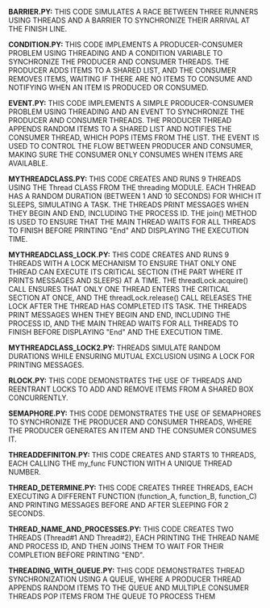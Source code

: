 **BARRIER.PY:** THIS CODE SIMULATES A RACE BETWEEN THREE RUNNERS USING THREADS AND A BARRIER TO SYNCHRONIZE THEIR ARRIVAL AT THE FINISH LINE.

**CONDITION.PY:** THIS CODE IMPLEMENTS A PRODUCER-CONSUMER PROBLEM USING THREADING AND A CONDITION VARIABLE TO SYNCHRONIZE THE PRODUCER AND CONSUMER THREADS. THE PRODUCER ADDS ITEMS TO A SHARED LIST, AND THE CONSUMER REMOVES ITEMS, WAITING IF THERE ARE NO ITEMS TO CONSUME AND NOTIFYING WHEN AN ITEM IS PRODUCED OR CONSUMED.

**EVENT.PY:** THIS CODE IMPLEMENTS A SIMPLE PRODUCER-CONSUMER PROBLEM USING THREADING AND AN EVENT TO SYNCHRONIZE THE PRODUCER AND CONSUMER THREADS. THE PRODUCER THREAD APPENDS RANDOM ITEMS TO A SHARED LIST AND NOTIFIES THE CONSUMER THREAD, WHICH POPS ITEMS FROM THE LIST. THE EVENT IS USED TO CONTROL THE FLOW BETWEEN PRODUCER AND CONSUMER, MAKING SURE THE CONSUMER ONLY CONSUMES WHEN ITEMS ARE AVAILABLE.

**MYTHREADCLASS.PY:** THIS CODE CREATES AND RUNS 9 THREADS USING THE Thread CLASS FROM THE threading MODULE. EACH THREAD HAS A RANDOM DURATION (BETWEEN 1 AND 10 SECONDS) FOR WHICH IT SLEEPS, SIMULATING A TASK. THE THREADS PRINT MESSAGES WHEN THEY BEGIN AND END, INCLUDING THE PROCESS ID. THE join() METHOD IS USED TO ENSURE THAT THE MAIN THREAD WAITS FOR ALL THREADS TO FINISH BEFORE PRINTING "End" AND DISPLAYING THE EXECUTION TIME.

**MYTHREADCLASS_LOCK.PY:** THIS CODE CREATES AND RUNS 9 THREADS WITH A LOCK MECHANISM TO ENSURE THAT ONLY ONE THREAD CAN EXECUTE ITS CRITICAL SECTION (THE PART WHERE IT PRINTS MESSAGES AND SLEEPS) AT A TIME. THE threadLock.acquire() CALL ENSURES THAT ONLY ONE THREAD ENTERS THE CRITICAL SECTION AT ONCE, AND THE threadLock.release() CALL RELEASES THE LOCK AFTER THE THREAD HAS COMPLETED ITS TASK. THE THREADS PRINT MESSAGES WHEN THEY BEGIN AND END, INCLUDING THE PROCESS ID, AND THE MAIN THREAD WAITS FOR ALL THREADS TO FINISH BEFORE DISPLAYING "End" AND THE EXECUTION TIME.

**MYTHREADCLASS_LOCK2.PY:** THREADS SIMULATE RANDOM DURATIONS WHILE ENSURING MUTUAL EXCLUSION USING A LOCK FOR PRINTING MESSAGES.

**RLOCK.PY:** THIS CODE DEMONSTRATES THE USE OF THREADS AND REENTRANT LOCKS TO ADD AND REMOVE ITEMS FROM A SHARED BOX CONCURRENTLY.

**SEMAPHORE.PY:** THIS CODE DEMONSTRATES THE USE OF SEMAPHORES TO SYNCHRONIZE THE PRODUCER AND CONSUMER THREADS, WHERE THE PRODUCER GENERATES AN ITEM AND THE CONSUMER CONSUMES IT.

**THREADDEFINITON.PY:** THIS CODE CREATES AND STARTS 10 THREADS, EACH CALLING THE my_func FUNCTION WITH A UNIQUE THREAD NUMBER.

**THREAD_DETERMINE.PY:** THIS CODE CREATES THREE THREADS, EACH EXECUTING A DIFFERENT FUNCTION (function_A, function_B, function_C) AND PRINTING MESSAGES BEFORE AND AFTER SLEEPING FOR 2 SECONDS.

**THREAD_NAME_AND_PROCESSES.PY:** THIS CODE CREATES TWO THREADS (Thread#1 AND Thread#2), EACH PRINTING THE THREAD NAME AND PROCESS ID, AND THEN JOINS THEM TO WAIT FOR THEIR COMPLETION BEFORE PRINTING "END".

**THREADING_WITH_QUEUE.PY:** THIS CODE DEMONSTRATES THREAD SYNCHRONIZATION USING A QUEUE, WHERE A PRODUCER THREAD APPENDS RANDOM ITEMS TO THE QUEUE AND MULTIPLE CONSUMER THREADS POP ITEMS FROM THE QUEUE TO PROCESS THEM
